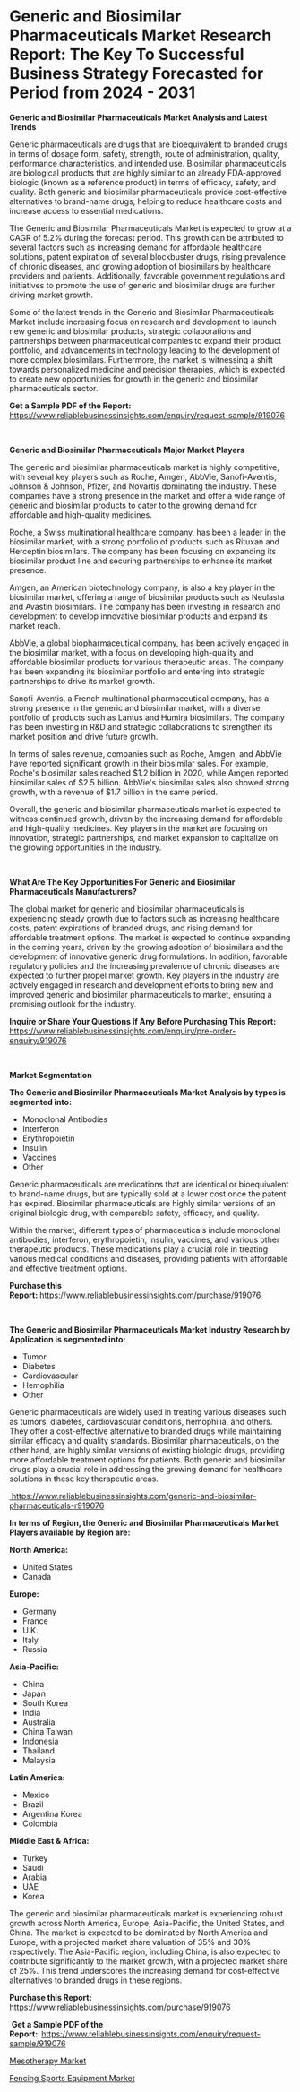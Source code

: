 <p><h1>Generic and Biosimilar Pharmaceuticals Market Research Report: The Key To Successful Business Strategy Forecasted for Period from 2024 - 2031</h1></p><p><strong>Generic and Biosimilar Pharmaceuticals Market Analysis and Latest Trends</strong></p>
<p><p>Generic pharmaceuticals are drugs that are bioequivalent to branded drugs in terms of dosage form, safety, strength, route of administration, quality, performance characteristics, and intended use. Biosimilar pharmaceuticals are biological products that are highly similar to an already FDA-approved biologic (known as a reference product) in terms of efficacy, safety, and quality. Both generic and biosimilar pharmaceuticals provide cost-effective alternatives to brand-name drugs, helping to reduce healthcare costs and increase access to essential medications.</p><p>The Generic and Biosimilar Pharmaceuticals Market is expected to grow at a CAGR of 5.2% during the forecast period. This growth can be attributed to several factors such as increasing demand for affordable healthcare solutions, patent expiration of several blockbuster drugs, rising prevalence of chronic diseases, and growing adoption of biosimilars by healthcare providers and patients. Additionally, favorable government regulations and initiatives to promote the use of generic and biosimilar drugs are further driving market growth.</p><p>Some of the latest trends in the Generic and Biosimilar Pharmaceuticals Market include increasing focus on research and development to launch new generic and biosimilar products, strategic collaborations and partnerships between pharmaceutical companies to expand their product portfolio, and advancements in technology leading to the development of more complex biosimilars. Furthermore, the market is witnessing a shift towards personalized medicine and precision therapies, which is expected to create new opportunities for growth in the generic and biosimilar pharmaceuticals sector.</p></p>
<p><strong>Get a Sample PDF of the Report:&nbsp;</strong> <a href="https://www.reliablebusinessinsights.com/enquiry/request-sample/919076">https://www.reliablebusinessinsights.com/enquiry/request-sample/919076</a></p>
<p>&nbsp;</p>
<p><strong>Generic and Biosimilar Pharmaceuticals Major Market Players</strong></p>
<p><p>The generic and biosimilar pharmaceuticals market is highly competitive, with several key players such as Roche, Amgen, AbbVie, Sanofi-Aventis, Johnson & Johnson, Pfizer, and Novartis dominating the industry. These companies have a strong presence in the market and offer a wide range of generic and biosimilar products to cater to the growing demand for affordable and high-quality medicines.</p><p>Roche, a Swiss multinational healthcare company, has been a leader in the biosimilar market, with a strong portfolio of products such as Rituxan and Herceptin biosimilars. The company has been focusing on expanding its biosimilar product line and securing partnerships to enhance its market presence.</p><p>Amgen, an American biotechnology company, is also a key player in the biosimilar market, offering a range of biosimilar products such as Neulasta and Avastin biosimilars. The company has been investing in research and development to develop innovative biosimilar products and expand its market reach.</p><p>AbbVie, a global biopharmaceutical company, has been actively engaged in the biosimilar market, with a focus on developing high-quality and affordable biosimilar products for various therapeutic areas. The company has been expanding its biosimilar portfolio and entering into strategic partnerships to drive its market growth.</p><p>Sanofi-Aventis, a French multinational pharmaceutical company, has a strong presence in the generic and biosimilar market, with a diverse portfolio of products such as Lantus and Humira biosimilars. The company has been investing in R&D and strategic collaborations to strengthen its market position and drive future growth.</p><p>In terms of sales revenue, companies such as Roche, Amgen, and AbbVie have reported significant growth in their biosimilar sales. For example, Roche's biosimilar sales reached $1.2 billion in 2020, while Amgen reported biosimilar sales of $2.5 billion. AbbVie's biosimilar sales also showed strong growth, with a revenue of $1.7 billion in the same period.</p><p>Overall, the generic and biosimilar pharmaceuticals market is expected to witness continued growth, driven by the increasing demand for affordable and high-quality medicines. Key players in the market are focusing on innovation, strategic partnerships, and market expansion to capitalize on the growing opportunities in the industry.</p></p>
<p>&nbsp;</p>
<p><strong>What Are The Key Opportunities For Generic and Biosimilar Pharmaceuticals Manufacturers?</strong></p>
<p><p>The global market for generic and biosimilar pharmaceuticals is experiencing steady growth due to factors such as increasing healthcare costs, patent expirations of branded drugs, and rising demand for affordable treatment options. The market is expected to continue expanding in the coming years, driven by the growing adoption of biosimilars and the development of innovative generic drug formulations. In addition, favorable regulatory policies and the increasing prevalence of chronic diseases are expected to further propel market growth. Key players in the industry are actively engaged in research and development efforts to bring new and improved generic and biosimilar pharmaceuticals to market, ensuring a promising outlook for the industry.</p></p>
<p><strong>Inquire or Share Your Questions If Any Before Purchasing This Report:</strong> <a href="https://www.reliablebusinessinsights.com/enquiry/pre-order-enquiry/919076">https://www.reliablebusinessinsights.com/enquiry/pre-order-enquiry/919076</a></p>
<p>&nbsp;</p>
<p><strong>Market Segmentation</strong></p>
<p><strong>The Generic and Biosimilar Pharmaceuticals Market Analysis by types is segmented into:</strong></p>
<p><ul><li>Monoclonal Antibodies</li><li>Interferon</li><li>Erythropoietin</li><li>Insulin</li><li>Vaccines</li><li>Other</li></ul></p>
<p><p>Generic pharmaceuticals are medications that are identical or bioequivalent to brand-name drugs, but are typically sold at a lower cost once the patent has expired. Biosimilar pharmaceuticals are highly similar versions of an original biologic drug, with comparable safety, efficacy, and quality. </p><p>Within the market, different types of pharmaceuticals include monoclonal antibodies, interferon, erythropoietin, insulin, vaccines, and various other therapeutic products. These medications play a crucial role in treating various medical conditions and diseases, providing patients with affordable and effective treatment options.</p></p>
<p><strong>Purchase this Report:&nbsp;</strong><a href="https://www.reliablebusinessinsights.com/purchase/919076">https://www.reliablebusinessinsights.com/purchase/919076</a></p>
<p>&nbsp;</p>
<p><strong>The Generic and Biosimilar Pharmaceuticals Market Industry Research by Application is segmented into:</strong></p>
<p><ul><li>Tumor</li><li>Diabetes</li><li>Cardiovascular</li><li>Hemophilia</li><li>Other</li></ul></p>
<p><p>Generic pharmaceuticals are widely used in treating various diseases such as tumors, diabetes, cardiovascular conditions, hemophilia, and others. They offer a cost-effective alternative to branded drugs while maintaining similar efficacy and quality standards. Biosimilar pharmaceuticals, on the other hand, are highly similar versions of existing biologic drugs, providing more affordable treatment options for patients. Both generic and biosimilar drugs play a crucial role in addressing the growing demand for healthcare solutions in these key therapeutic areas.</p></p>
<p><a href="https://www.reliablebusinessinsights.com/generic-and-biosimilar-pharmaceuticals-r919076">&nbsp;https://www.reliablebusinessinsights.com/generic-and-biosimilar-pharmaceuticals-r919076</a></p>
<p><strong>In terms of Region, the Generic and Biosimilar Pharmaceuticals Market Players available by Region are:</strong></p>
<p>
    <p> <strong> North America: </strong>
        <ul>
            <li>United States</li>
            <li>Canada</li>
        </ul>
        </p> 
    <p> <strong> Europe: </strong>
        <ul>
            <li>Germany</li>
            <li>France</li>
            <li>U.K.</li>
            <li>Italy</li>
            <li>Russia</li>
        </ul>
        </p> 
    <p> <strong> Asia-Pacific: </strong>
        <ul>
            <li>China</li>
            <li>Japan</li>
            <li>South Korea</li>
            <li>India</li>
            <li>Australia</li>
            <li>China Taiwan</li>
            <li>Indonesia</li>
            <li>Thailand</li>
            <li>Malaysia</li>
        </ul>
        </p> 
    <p> <strong> Latin America: </strong>
        <ul>
            <li>Mexico</li>
            <li>Brazil</li>
            <li>Argentina Korea</li>
            <li>Colombia</li>
        </ul>
        </p> 
    <p> <strong> Middle East & Africa: </strong>
        <ul>
            <li>Turkey</li>
            <li>Saudi</li>
            <li>Arabia</li>
            <li>UAE</li>
            <li>Korea</li>
        </ul>
    </p>
    </p>
<p><p>The generic and biosimilar pharmaceuticals market is experiencing robust growth across North America, Europe, Asia-Pacific, the United States, and China. The market is expected to be dominated by North America and Europe, with a projected market share valuation of 35% and 30% respectively. The Asia-Pacific region, including China, is also expected to contribute significantly to the market growth, with a projected market share of 25%. This trend underscores the increasing demand for cost-effective alternatives to branded drugs in these regions.</p></p>
<p><strong>Purchase this Report: </strong><a href="https://www.reliablebusinessinsights.com/purchase/919076">https://www.reliablebusinessinsights.com/purchase/919076</a></p>
<p>&nbsp;<strong>Get a Sample PDF of the Report:&nbsp;&nbsp;</strong><a href="https://www.reliablebusinessinsights.com/enquiry/request-sample/919076">https://www.reliablebusinessinsights.com/enquiry/request-sample/919076</a></p>
<p><strong></strong></p>
<p><p><a href="https://view.publitas.com/reportprime-1/mesotherapy-market-size-is-growing-at-cagr-of-4-3-and-this-report-covers-analysis-by-type-application-growth-and-forecast-2024-2031/">Mesotherapy Market</a></p><p><a href="https://github.com/Krish2023na/Market-Research-Report-List-5/blob/main/fencing-sports-equipment-market.md">Fencing Sports Equipment Market</a></p></p>